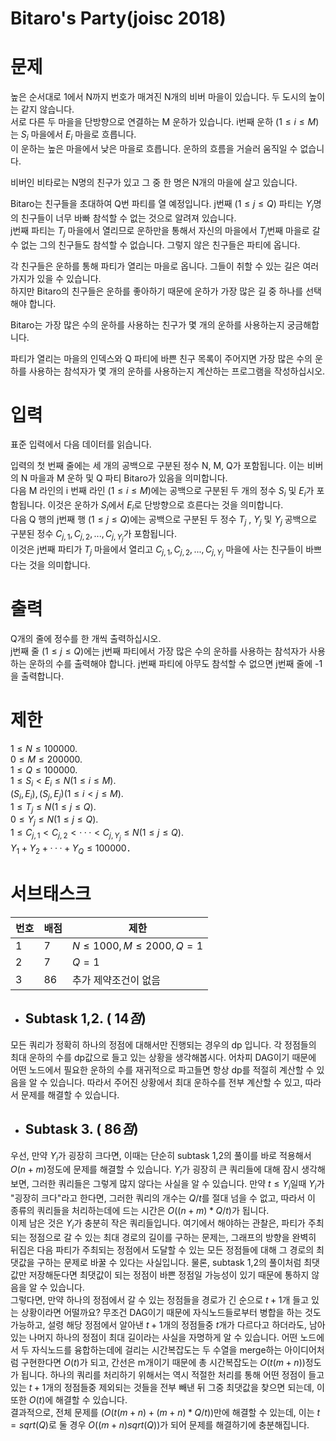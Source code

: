 # Bitaro's Party(joisc 2018)
# 문제
높은 순서대로 1에서 N까지 번호가 매겨진 N개의 비버 마을이 있습니다. 두 도시의 높이는 같지 않습니다.    
서로 다른 두 마을을 단방향으로 연결하는 M 운하가 있습니다. i번째 운하 $(1 ≤ i ≤ M)$는 $S_i$ 마을에서 $E_i$ 마을로 흐릅니다.   
이 운하는 높은 마을에서 낮은 마을로 흐릅니다. 운하의 흐름을 거슬러 움직일 수 없습니다.   
   
비버인 비타로는 N명의 친구가 있고 그 중 한 명은 N개의 마을에 살고 있습니다.   
   
Bitaro는 친구들을 초대하여 Q번 파티를 열 예정입니다. j번째 $(1 ≤ j ≤ Q)$ 파티는 $Y_j$명의 친구들이 너무 바빠 참석할 수 없는 것으로 알려져 있습니다.   
j번째 파티는 $T_j$ 마을에서 열리므로 운하만을 통해서 자신의 마을에서 $T_j$번째 마을로 갈 수 없는 그의 친구들도 참석할 수 없습니다. 그렇지 않은 친구들은 파티에 옵니다.   
   
각 친구들은 운하를 통해 파티가 열리는 마을로 옵니다. 그들이 취할 수 있는 길은 여러 가지가 있을 수 있습니다.   
하지만 Bitaro의 친구들은 운하를 좋아하기 때문에 운하가 가장 많은 길 중 하나를 선택해야 합니다.   
   
Bitaro는 가장 많은 수의 운하를 사용하는 친구가 몇 개의 운하를 사용하는지 궁금해합니다.   
   
파티가 열리는 마을의 인덱스와 Q 파티에 바쁜 친구 목록이 주어지면 가장 많은 수의 운하를 사용하는 참석자가 몇 개의 운하를 사용하는지 계산하는 프로그램을 작성하십시오.   
# 입력
표준 입력에서 다음 데이터를 읽습니다.   
   
입력의 첫 번째 줄에는 세 개의 공백으로 구분된 정수 N, M, Q가 포함됩니다. 이는 비버의 N 마을과 M 운하 및 Q 파티 Bitaro가 있음을 의미합니다.   
다음 M 라인의 i 번째 라인 $(1 ≤ i ≤ M)$에는 공백으로 구분된 두 개의 정수 $S_i$ 및 $E_i$가 포함됩니다. 
이것은 운하가 $S_i$에서 $E_i$로 단방향으로 흐른다는 것을 의미합니다.   
다음 Q 행의 j번째 행 $(1 ≤ j ≤ Q)$에는 공백으로 구분된 두 정수 $T_j$ , $Y_j$ 및 $Y_j$ 공백으로 구분된 정수 $C_{j,1}, C_{j,2}, ..., C_{j,Y_j}$가 포함됩니다.    
이것은 j번째 파티가 $T_j$ 마을에서 열리고 $C_{j,1}, C_{j,2}, ...,C_{j,Y_j}$ 마을에 사는 친구들이 바쁘다는 것을 의미합니다.   
# 출력
Q개의 줄에 정수를 한 개씩 출력하십시오.   
j번째 줄 $(1 ≤ j ≤ Q)$에는 j번째 파티에서 가장 많은 수의 운하를 사용하는 참석자가 사용하는 운하의 수를 출력해야 합니다. j번째 파티에 아무도 참석할 수 없으면 j번째 줄에 -1을 출력합니다.
# 제한
$1 ≤ N ≤ 100 000.$   
$0 ≤ M ≤ 200 000.$   
$1 ≤ Q ≤ 100 000.$   
$1 ≤ S_i < E_i ≤ N (1 ≤ i ≤ M).$   
$(S_i , E_i) , (S_j , E_j) (1 ≤ i < j ≤ M).$   
$1 ≤ T_j ≤ N (1 ≤ j ≤ Q).$   
$0 ≤ Y_j ≤ N (1 ≤ j ≤ Q).$   
$1 ≤ C_{j,1} < C_{j,2} < · · · < C_{j,Y_j} ≤ N (1 ≤ j ≤ Q).$   
$Y_1 + Y_2 + · · · + Y_Q ≤ 100 000．$   
# 서브태스크
|번호|배점|제한|
|---|---|---|
|1|7|$N \le 1000, M \le 2000, Q=1$|
|2|7|$Q=1$|
|3|86|추가 제약조건이 없음|
+ ## Subtask 1,2. ( $14점$)
모든 쿼리가 정확히 하나의 정점에 대해서만 진행되는 경우의 dp 입니다. 각 정점들의 최대 운하의 수를 dp값으로 들고 있는 상황을 생각해봅시다. 어차피 DAG이기 때문에 어떤 노드에서 필요한 운하의 수를 재귀적으로 파고들면 항상 dp를 적절히 계산할 수 있음을 알 수 있습니다. 따라서 주어진 상황에서 최대 운하수를 전부 계산할 수 있고, 따라서 문제를 해결할 수 있습니다.
+ ## Subtask 3. ( $86점$)
우선, 만약 $Y_i$가 굉장히 크다면, 이때는 단순히 subtask 1,2의 풀이를 바로 적용해서 $O(n+m)$정도에 문제를 해결할 수 있습니다. $Y_i$가 굉장히 큰 쿼리들에 대해 잠시 생각해보면, 그러한 쿼리들은 그렇게 많지 않다는 사실을 알 수 있습니다. 만약 $t \le Y_i$일때 $Y_i$가 "굉장히 크다"라고 한다면, 그러한 쿼리의 개수는 $Q/t$를 절대 넘을 수 없고, 따라서 이 종류의 쿼리들을 처리하는데에 드는 시간은 $O((n+m)*Q/t)$가 됩니다.   
 이제 남은 것은 $Y_i$가 충분히 작은 쿼리들입니다. 여기에서 해야하는 관찰은, 파티가 주최되는 정점으로 갈 수 있는 최대 경로의 길이를 구하는 문제는, 그래프의 방향을 완벽히 뒤집은 다음 파티가 주최되는 정점에서 도달할 수 있는 모든 정점들에 대해 그 경로의 최댓값을 구하는 문제로 바꿀 수 있다는 사실입니다. 물론, subtask 1,2의 풀이처럼 최댓값만 저장해둔다면 최댓값이 되는 정점이 바쁜 정점일 가능성이 있기 때문에 통하지 않음을 알 수 있습니다.   
 그렇다면, 만약 하나의 정점에서 갈 수 있는 정점들을 경로가 긴 순으로 $t+1$개 들고 있는 상황이라면 어떨까요? 무조건 DAG이기 때문에 자식노드들로부터 병합을 하는 것도 가능하고, 설령 해당 정점에서 알아낸 $t+1$개의 정점들중 $t$개가 다르다고 하더라도, 남아있는 나머지 하나의 정점이 최대 길이라는 사실을 자명하게 알 수 있습니다. 어떤 노드에서 두 자식노드를 융합하는데에 걸리는 시간복잡도는 두 수열을 merge하는 아이디어처럼 구현한다면 $O(t)$가 되고, 간선은 m개이기 때문에 총 시간복잡도는 $O(t(m+n))$정도가 됩니다. 하나의 쿼리를 처리하기 위해서는 역시 적절한 처리를 통해 어떤 정점이 들고 있는 $t+1$개의 정점들중 제외되는 것들을 전부 빼낸 뒤 그중 최댓값을 찾으면 되는데, 이 또한 $O(t)$에 해결할 수 있습니다.   
 결과적으로, 전체 문제를 $(O(t(m+n)+(m+n)*Q/t))$만에 해결할 수 있는데, 이는 $t=sqrt(Q)$로 둘 경우 $O((m+n)sqrt(Q))$가 되어 문제를 해결하기에 충분해집니다.
